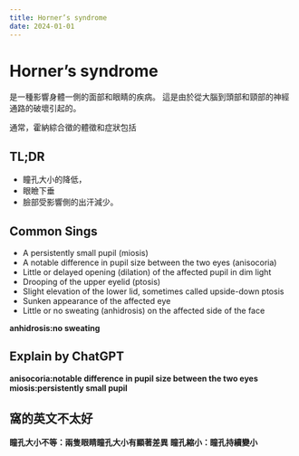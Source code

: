 ```yaml
---
title: Horner’s syndrome
date: 2024-01-01
---
```

# Horner’s syndrome

是一種影響身體一側的面部和眼睛的疾病。
這是由於從大腦到頭部和頸部的神經通路的破壞引起的。

通常，霍納綜合徵的體徵和症狀包括

## TL;DR
* 瞳孔大小的降低，
* 眼瞼下垂
* 臉部受影響側的出汗減少。

## Common Sings
* A persistently small pupil (miosis)
* A notable difference in pupil size between the two eyes (anisocoria)
* Little or delayed opening (dilation) of the affected pupil in dim light
* Drooping of the upper eyelid (ptosis)
* Slight elevation of the lower lid, sometimes called upside-down ptosis
* Sunken appearance of the affected eye
* Little or no sweating (anhidrosis) on the affected side of the face

**anhidrosis:no sweating**


## Explain by ChatGPT

**anisocoria:notable difference in pupil size between the two eyes**
**miosis:persistently small pupil**

## 窩的英文不太好

**瞳孔大小不等：兩隻眼睛瞳孔大小有顯著差異**
**瞳孔縮小：瞳孔持續變小**